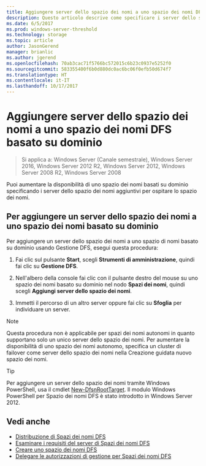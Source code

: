```yaml
---
title: Aggiungere server dello spazio dei nomi a uno spazio dei nomi DFS basato su dominio
description: Questo articolo descrive come specificare i server dello spazio dei nomi aggiuntivi per ospitare uno spazio dei nomi mediante Gestione DFS.
ms.date: 6/5/2017
ms.prod: windows-server-threshold
ms.technology: storage
ms.topic: article
author: JasonGerend
manager: brianlic
ms.author: jgerend
ms.openlocfilehash: 70ab3cac71f5766bc572015c6b23c0937e5252f0
ms.sourcegitcommit: 583355400f6b0d880dc0ac6bc06f0efb50d674f7
ms.translationtype: HT
ms.contentlocale: it-IT
ms.lasthandoff: 10/17/2017
---
```

# <a name="add-namespace-servers-to-a-domain-based-dfs-namespace"></a>Aggiungere server dello spazio dei nomi a uno spazio dei nomi DFS basato su dominio

> Si applica a: Windows Server (Canale semestrale), Windows Server 2016, Windows Server 2012 R2, Windows Server 2012, Windows Server 2008 R2, Windows Server 2008

Puoi aumentare la disponibilità di uno spazio dei nomi basati su dominio specificando i server dello spazio dei nomi aggiuntivi per ospitare lo spazio dei nomi.

## <a name="to-add-a-namespace-server-to-a-domain-based-namespace"></a>Per aggiungere un server dello spazio dei nomi a uno spazio dei nomi basato su dominio

Per aggiungere un server dello spazio dei nomi a uno spazio di nomi basato su dominio usando Gestione DFS, esegui questa procedura:

1.  Fai clic sul pulsante **Start**, scegli **Strumenti di amministrazione**, quindi fai clic su **Gestione DFS**.

2.  Nell'albero della console fai clic con il pulsante destro del mouse su uno spazio dei nomi basato su dominio nel nodo **Spazi dei nomi**, quindi scegli **Aggiungi server dello spazio dei nomi**.

3.  Immetti il percorso di un altro server oppure fai clic su **Sfoglia** per individuare un server.

> [!NOTE]
> Questa procedura non è applicabile per spazi dei nomi autonomi in quanto supportano solo un unico server dello spazio dei nomi. Per aumentare la disponibilità di uno spazio dei nomi autonomo, specifica un cluster di failover come server dello spazio dei nomi nella Creazione guidata nuovo spazio dei nomi.


> [!TIP]
> Per aggiungere un server dello spazio dei nomi tramite Windows PowerShell, usa il cmdlet [New-DfsnRootTarget](https://docs.microsoft.com/powershell/module/dfsn/set-dfsnroottarget). Il modulo Windows PowerShell per Spazio dei nomi DFS è stato introdotto in Windows Server 2012.

## <a name="see-also"></a>Vedi anche

-   [Distribuzione di Spazi dei nomi DFS](deploying-dfs-namespaces.md)
-   [Esaminare i requisiti del server di Spazi dei nomi DFS](https://technet.microsoft.com/library/cc753448(v=ws.11).aspx)
-   [Creare uno spazio dei nomi DFS](create-a-dfs-namespace.md)
-   [Delegare le autorizzazioni di gestione per Spazi dei nomi DFS](delegate-management-permissions-for-dfs-namespaces.md)


